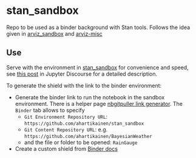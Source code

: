 # stan_sandbox

Repo to be used as a binder background with Stan tools.
Follows the idea given in [arviz_sandbox](https://github.com/arviz-devs/arviz_sandbox) and [arviz-misc](https://github.com/arviz-devs/arviz_misc)


## Use
Serve with the environment in [stan_sandbox](https://github.com/ahartikainen/stan_sandbox)
for convenience and speed, see
[this post](https://discourse.jupyter.org/t/tip-speed-up-binder-launches-by-pulling-github-content-in-a-binder-link-with-nbgitpuller/922)
in Jupyter Discourse for a detailed description.

To generate the shield with the link to the binder environment:

* Generate the binder link to run the notebook in the sandbox environment.
  There is a helper page [nbgitpuller link generator](https://jupyterhub.github.io/nbgitpuller/link).
  The `Binder` tab allows to specify
  * `Git Environment Repository URL`: `https://github.com/ahartikainen/stan_sandbox`
  * `Git Content Repository URL`: e.g. `https://github.com/ahartikainen/BayesianWeather`
  * and the file or folder to be opened: `RainGauge`
* Create a custom shield from [Binder docs](https://mybinder.readthedocs.io/en/latest/howto/badges.html)
